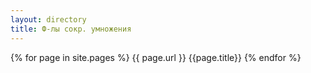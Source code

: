 ```yaml
---
layout: directory
title: Ф-лы сокр. умножения
---
```


{% for page in site.pages %}
  {{ page.url }}
  {{page.title}}
{% endfor %}

